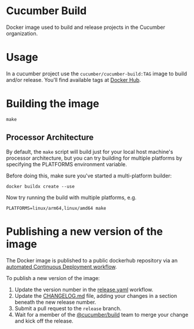 # Cucumber Build

Docker image used to build and release projects in the Cucumber organization.

# Usage

In a cucumber project use the `cucumber/cucumber-build:TAG` image to build
and/or release. You'll find available tags at [Docker Hub](https://hub.docker.com/r/cucumber/cucumber-build/tags).

# Building the image

    make

## Processor Architecture

By default, the `make` script will build just for your local host machine's processor architecture, but you can try building for multiple platforms by specifying the PLATFORMS environment variable.

Before doing this, make sure you've started a multi-platform builder:

    docker buildx create --use

Now try running the build with multiple platforms, e.g.

    PLATFORMS=linux/arm64,linux/amd64 make

# Publishing a new version of the image

The Docker image is published to a public dockerhub repository via an [automated Continuous Deployment workflow](./.github/workflows/release.yaml).

To publish a new version of the image:

1. Update the version number in the [release.yaml](./.github/workflows/release.yaml) workflow.
1. Update the [CHANGELOG.md](./CHANGELOG.md) file, adding your changes in a section beneath the new release number.
1. Submit a pull request to the `release` branch.
1. Wait for a member of the [@cucumber/build](https://github.com/orgs/cucumber/teams/build) team to merge your change and kick off the release.

